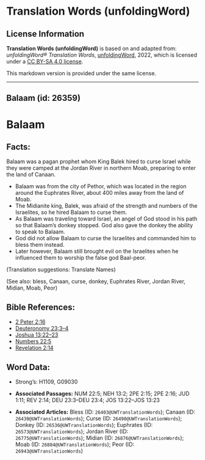 # Translation Words (unfoldingWord)

## License Information

**Translation Words (unfoldingWord)** is based on and adapted from: _unfoldingWord® Translation Words_, [unfoldingWord](https://unfoldingword.org/utw), 2022, which is licensed under a [CC BY-SA 4.0 license](https://creativecommons.org/licenses/by-sa/4.0/legalcode.en).

This markdown version is provided under the same license.



--------------------------------

## Balaam (id: 26359)

Balaam
======

Facts:
------

Balaam was a pagan prophet whom King Balek hired to curse Israel while they were camped at the Jordan River in northern Moab, preparing to enter the land of Canaan.

* Balaam was from the city of Pethor, which was located in the region around the Euphrates River, about 400 miles away from the land of Moab.
* The Midianite king, Balek, was afraid of the strength and numbers of the Israelites, so he hired Balaam to curse them.
* As Balaam was traveling toward Israel, an angel of God stood in his path so that Balaam’s donkey stopped. God also gave the donkey the ability to speak to Balaam.
* God did not allow Balaam to curse the Israelites and commanded him to bless them instead.
* Later however, Balaam still brought evil on the Israelites when he influenced them to worship the false god Baal\-peor.

(Translation suggestions: Translate Names)

(See also: bless, Canaan, curse, donkey, Euphrates River, Jordan River, Midian, Moab, Peor)

Bible References:
-----------------

* [2 Peter 2:16](https://ref.ly/2Pet2:16)
* [Deuteronomy 23:3–4](https://ref.ly/Deut23:3-Deut23:4)
* [Joshua 13:22–23](https://ref.ly/Josh13:22-Josh13:23)
* [Numbers 22:5](https://ref.ly/Num22:5)
* [Revelation 2:14](https://ref.ly/Rev2:14)

Word Data:
----------

* Strong’s: H1109, G09030

* **Associated Passages:** NUM 22:5; NEH 13:2; 2PE 2:15; 2PE 2:16; JUD 1:11; REV 2:14; DEU 23:3–DEU 23:4; JOS 13:22–JOS 13:23
* **Associated Articles:** Bless (ID: `26403@UWTranslationWords`); Canaan (ID: `26430@UWTranslationWords`); Curse (ID: `26490@UWTranslationWords`); Donkey (ID: `26536@UWTranslationWords`); Euphrates (ID: `26573@UWTranslationWords`); Jordan River (ID: `26775@UWTranslationWords`); Midian (ID: `26876@UWTranslationWords`); Moab (ID: `26884@UWTranslationWords`); Peor (ID: `26943@UWTranslationWords`)

